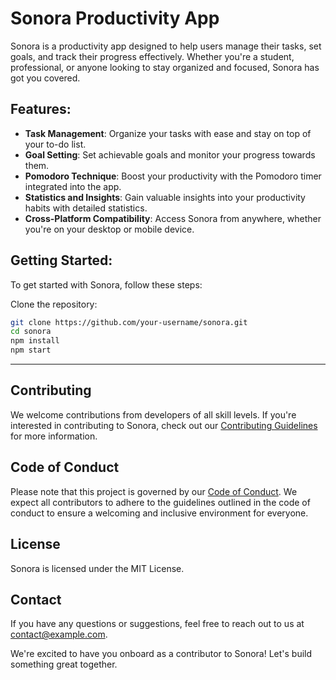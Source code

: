 # Sonora Productivity App

Sonora is a productivity app designed to help users manage their tasks, set goals, and track their progress effectively. Whether you're a student, professional, or anyone looking to stay organized and focused, Sonora has got you covered.

## Features:

- **Task Management**: Organize your tasks with ease and stay on top of your to-do list.
- **Goal Setting**: Set achievable goals and monitor your progress towards them.
- **Pomodoro Technique**: Boost your productivity with the Pomodoro timer integrated into the app.
- **Statistics and Insights**: Gain valuable insights into your productivity habits with detailed statistics.
- **Cross-Platform Compatibility**: Access Sonora from anywhere, whether you're on your desktop or mobile device.

## Getting Started:

To get started with Sonora, follow these steps:

Clone the repository:
   ```sh
   git clone https://github.com/your-username/sonora.git
   cd sonora
   npm install
   npm start
```
---
## Contributing

We welcome contributions from developers of all skill levels. If you're interested in contributing to Sonora, check out our [Contributing Guidelines](CONTRIBUTING.md) for more information.

## Code of Conduct

Please note that this project is governed by our [Code of Conduct](CODE_OF_CONDUCT.md). We expect all contributors to adhere to the guidelines outlined in the code of conduct to ensure a welcoming and inclusive environment for everyone.

## License

Sonora is licensed under the MIT License.

## Contact

If you have any questions or suggestions, feel free to reach out to us at contact@example.com.

We're excited to have you onboard as a contributor to Sonora! Let's build something great together.
